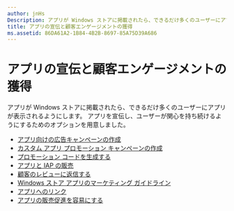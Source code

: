 ```yaml
---
author: jnHs
Description: アプリが Windows ストアに掲載されたら、できるだけ多くのユーザーにアプリが表示されるようにします。
title: アプリの宣伝と顧客エンゲージメントの獲得
ms.assetid: 86DA61A2-1B84-4B2B-8697-85A75D39A686
---
```


# アプリの宣伝と顧客エンゲージメントの獲得


アプリが Windows ストアに掲載されたら、できるだけ多くのユーザーにアプリが表示されるようにします。 アプリを宣伝し、ユーザーが関心を持ち続けるようにするためのオプションを用意しました。

-   [アプリ向けの広告キャンペーンの作成](create-an-ad-campaign-for-your-app.md)
-   [カスタム アプリ プロモーション キャンペーンの作成](create-a-custom-app-promotion-campaign.md)
-   [プロモーション コードを生成する](generate-promotional-codes.md)
-   [アプリと IAP の販売](put-apps-and-iaps-on-sale.md)
-   [顧客のレビューに返信する](respond-to-customer-reviews.md)
-   [Windows ストア アプリのマーケティング ガイドライン](app-marketing-guidelines.md)
-   [アプリへのリンク](link-to-your-app.md)
-   [アプリの販売促進を容易にする](make-your-app-easier-to-promote.md)

 

 






<!--HONumber=May16_HO2-->


